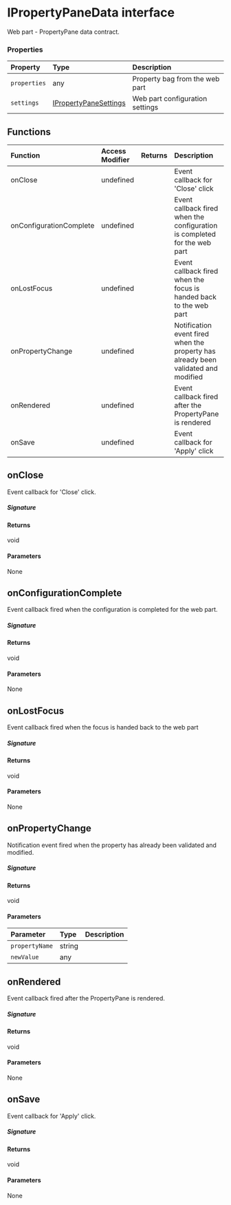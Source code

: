 # IPropertyPaneData interface



Web part - PropertyPane data contract.




### Properties

| Property	   | Type	| Description|
|:-------------|:-------|:-----------|
|`properties`      | any | Property bag from the web part |
|`settings`      | [IPropertyPaneSettings](IPropertyPaneSettings.md) | Web part configuration settings |





## Functions

| Function	   | Access Modifier | Returns	| Description|
|:-------------|:----|:-------|:-----------|
|onClose      | undefined | | Event callback for 'Close' click |
|onConfigurationComplete      | undefined | | Event callback fired when the configuration is completed for the web part |
|onLostFocus      | undefined | | Event callback fired when the focus is handed back to the web part |
|onPropertyChange      | undefined | | Notification event fired when the property has already been validated and modified |
|onRendered      | undefined | | Event callback fired after the PropertyPane is rendered |
|onSave      | undefined | | Event callback for 'Apply' click |


## onClose

Event callback for 'Close' click.

##### Signature

#### Returns
void

#### Parameters
None


## onConfigurationComplete

Event callback fired when the configuration is completed for the web part.

##### Signature

#### Returns
void

#### Parameters
None


## onLostFocus

Event callback fired when the focus is handed back to the web part

##### Signature

#### Returns
void

#### Parameters
None


## onPropertyChange

Notification event fired when the property has already been validated and modified.

##### Signature

#### Returns
void

#### Parameters


| Parameter	   | Type    | Description |
|:-------------|:---------------|:------------|
| `propertyName`    | string |  |
| `newValue`    | any |  |


## onRendered

Event callback fired after the PropertyPane is rendered.

##### Signature

#### Returns
void

#### Parameters
None


## onSave

Event callback for 'Apply' click.

##### Signature

#### Returns
void

#### Parameters
None

